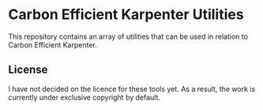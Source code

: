 # Carbon Efficient Karpenter Utilities
This repository contains an array of utilities that can be used in relation to Carbon Efficient Karpenter.

## License
I have not decided on the licence for these tools yet. As a result, the work is currently under exclusive copyright by default.